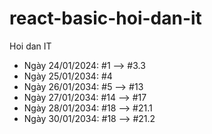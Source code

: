 # react-basic-hoi-dan-it
Hoi dan IT
- Ngày 24/01/2024: #1 --> #3.3
- Ngày 25/01/2034: #4
- Ngày 26/01/2034: #5 --> #13
- Ngày 27/01/2034: #14 --> #17
- Ngày 28/01/2034: #18 --> #21.1
- Ngày 30/01/2034: #18 --> #21.2
